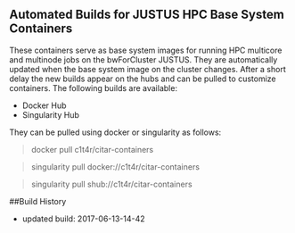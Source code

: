 ## Automated Builds for JUSTUS HPC Base System Containers

These containers serve as base system images for running HPC multicore and multinode jobs on the bwForCluster JUSTUS. 
They are automatically updated when the base system image on the cluster changes.
After a short delay the new builds appear on the hubs and can be pulled to customize containers.
The following builds are available:

* Docker Hub 
* Singularity Hub

They can be pulled using docker or singularity as follows:

>docker pull c1t4r/citar-containers

>singularity pull docker://c1t4r/citar-containers

>singularity pull shub://c1t4r/citar-containers

##Build History

* updated build: 2017-06-13-14-42

